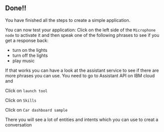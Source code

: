 
## Done!!

You have finished all the steps to create a simple application. 

You can now test your application: Click on the left side of the `Microphone node` to activate it and then speak one of the following phrases to see if you get a response back:

* turn on the lights 
* turn off the lights
* play music

If that works you can have a look at the assistant service to see if there are more phrases you can use. 
You need to go to Assistant API on IBM cloud and

Click on `launch tool`

Click on `Skills`

Click on `Car dashboard sample`

There you will see a lot of entities and intents which you can use to creat a conversation

